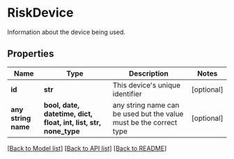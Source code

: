 # RiskDevice

Information about the device being used.

## Properties
Name | Type | Description | Notes
------------ | ------------- | ------------- | -------------
**id** | **str** | This device&#39;s unique identifier | [optional] 
**any string name** | **bool, date, datetime, dict, float, int, list, str, none_type** | any string name can be used but the value must be the correct type | [optional]

[[Back to Model list]](../README.md#documentation-for-models) [[Back to API list]](../README.md#documentation-for-api-endpoints) [[Back to README]](../README.md)


